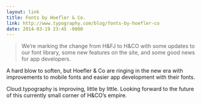 ```yaml
---
layout: link
title: Fonts by Hoefler & Co.
link: http://www.typography.com/blog/fonts-by-hoefler-co
date: 2014-03-19 23:45 -0800
---
```


> We’re marking the change from H&FJ to H&CO with some updates to our font library, some new features on the site, and some good news for app developers.

A hard blow to soften, but Hoefler & Co are ringing in the new era with improvements to mobile fonts and easier app development with their fonts.

Cloud.typography is improving, little by little. Looking forward to the future of this currently small corner of H&CO’s empire.
